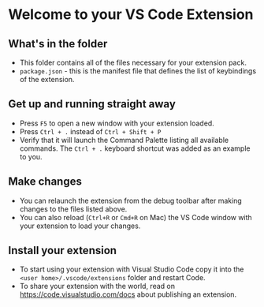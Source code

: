 # Welcome to your VS Code Extension

## What's in the folder

* This folder contains all of the files necessary for your extension pack.
* `package.json` - this is the manifest file that defines the list of keybindings of the extension.

## Get up and running straight away

* Press `F5` to open a new window with your extension loaded.
* Press `Ctrl + .` instead of `Ctrl + Shift + P`
* Verify that it will launch the Command Palette listing all available commands. The `Ctrl + .` keyboard shortcut was added as an example to you.

## Make changes

* You can relaunch the extension from the debug toolbar after making changes to the files listed above.
* You can also reload (`Ctrl+R` or `Cmd+R` on Mac) the VS Code window with your extension to load your changes.

## Install your extension

* To start using your extension with Visual Studio Code copy it into the `<user home>/.vscode/extensions` folder and restart Code.
* To share your extension with the world, read on https://code.visualstudio.com/docs about publishing an extension.


